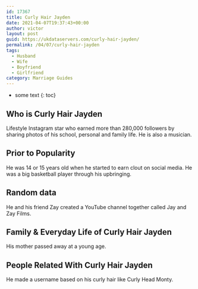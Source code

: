 ```yaml
---
id: 17367
title: Curly Hair Jayden
date: 2021-04-07T19:37:43+00:00
author: victor
layout: post
guid: https://ukdataservers.com/curly-hair-jayden/
permalink: /04/07/curly-hair-jayden
tags:
  - Husband
  - Wife
  - Boyfriend
  - Girlfriend
category: Marriage Guides
---
```


* some text
{: toc}


## Who is Curly Hair Jayden



Lifestyle Instagram star who earned more than 280,000 followers by sharing photos of his school, personal and family life. He is also a musician. 

                
                
                
## Prior to Popularity



He was 14 or 15 years old when he started to earn clout on social media. He was a big basketball player through his upbringing. 

                
                
                
## Random data



He and his friend Zay created a YouTube channel together called Jay and Zay Films. 

                
                
                
## Family & Everyday Life of Curly Hair Jayden



His mother passed away at a young age. 

                
                
                
## People Related With Curly Hair Jayden



He made a username based on his curly hair like Curly Head Monty. 

                
              
            
          
          
          